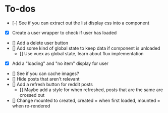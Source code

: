 # To-dos

- [-] See if you can extract out the list display css into a component

- [x] Create a user wrapper to check if user has loaded
- [] Add a delete user button
- [] Add some kind of global state to keep data if component is unloaded
  - [] Use vuex as global state, learn about flux implementation
- [x] Add a "loading" and "no item" display for user
- [] See if you can cache images?
- [] Hide posts that aren't relevant
- [] Add a refresh button for reddit posts
  - [] Maybe add a style for when refreshed, posts that are the same are crossed out
- [] Change mounted to created, created = when first loaded, mounted = when re-rendered
